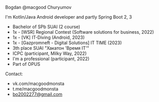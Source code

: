 Bogdan @macgood Churyumov

I'm Kotlin/Java Android developer and partly Spring Boot 2, 3 

- Bachelor of SPb SUAI (2 course)
- 1x - [WSR] Regional Contest (Software solutions for business, 2022)
- 1x - [VK] IT-Diving (Android, 2023)
- 1x - [Gazpromneft - Digital Solutions] IT TIME (2023)
- 3th place SUAI "Хакатон 'Время IT'"
- ICPC (participant, Milky Way, 2022) 
- I'm a professional (participant, 2022)
- Part of OPUS

Contact:
- vk.com/macgoodmonsta
- t.me/macgoodmonsta
- bo2002277@gmail.com
